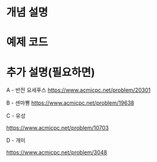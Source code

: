 # 개념 설명

# 예제 코드

# 추가 설명(필요하면)

A - 반전 요세푸스
https://www.acmicpc.net/problem/20301

B - 센마뿅
https://www.acmicpc.net/problem/19638

C - 유성

https://www.acmicpc.net/problem/10703


D - 개미

https://www.acmicpc.net/problem/3048
